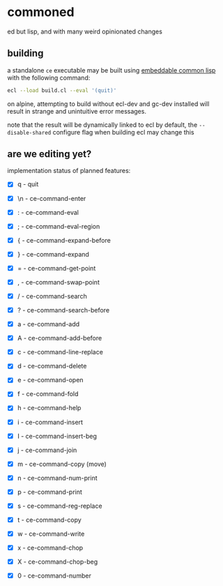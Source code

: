 # commoned
ed but lisp, and with many weird opinionated changes

## building
a standalone `ce` executable may be built using [embeddable common
lisp](https://ecl.common-lisp.dev/) with the following command:
```sh
ecl --load build.cl --eval '(quit)'
```

on alpine, attempting to build without ecl-dev and gc-dev installed will
result in strange and unintuitive error messages.

note that the result will be dynamically linked to ecl by default, the
`--disable-shared` configure flag when building ecl may change this

## are we editing yet?
implementation status of planned features:
- [x] q - quit
- [x] \n - ce-command-enter
- [x] : - ce-command-eval
- [x] ; - ce-command-eval-region
- [x] { - ce-command-expand-before
- [x] } - ce-command-expand
- [x] = - ce-command-get-point
- [x] , - ce-command-swap-point
- [x] / - ce-command-search
- [x] ? - ce-command-search-before
- [x] a - ce-command-add
- [x] A - ce-command-add-before
- [x] c - ce-command-line-replace
- [x] d - ce-command-delete
- [x] e - ce-command-open
- [x] f - ce-command-fold
- [x] h - ce-command-help
- [x] i - ce-command-insert
- [x] I - ce-command-insert-beg
- [x] j - ce-command-join
- [x] m - ce-command-copy (move)
- [x] n - ce-command-num-print
- [x] p - ce-command-print
- [x] s - ce-command-reg-replace
- [x] t - ce-command-copy
- [x] w - ce-command-write
- [x] x - ce-command-chop
- [x] X - ce-command-chop-beg
- [x] 0 - ce-command-number

